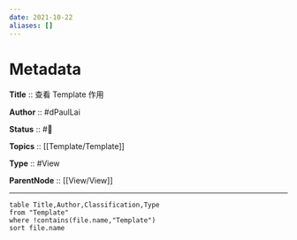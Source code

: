 ```yaml
---
date: 2021-10-22
aliases: []
---
```


# Metadata

**Title** :: 查看 Template 作用

**Author** :: #dPaulLai

**Status** :: #🌱

**Topics** :: [[Template/Template]]

**Type** :: #View

**ParentNode** :: [[View/View]]

---

```dataview
table Title,Author,Classification,Type
from "Template"
where !contains(file.name,"Template")
sort file.name
```
